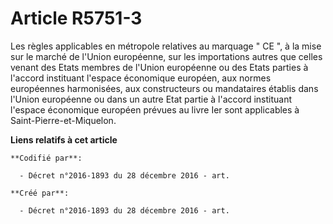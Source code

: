 # Article R5751-3

Les règles applicables en métropole relatives au marquage " CE ", à la mise sur le marché de l'Union européenne, sur les
importations autres que celles venant des Etats membres de l'Union européenne ou des Etats parties à l'accord instituant
l'espace économique européen, aux normes européennes harmonisées, aux constructeurs ou mandataires établis dans l'Union
européenne ou dans un autre Etat partie à l'accord instituant l'espace économique européen prévues au livre Ier sont
applicables à Saint-Pierre-et-Miquelon.

**Liens relatifs à cet article**

	**Codifié par**:

	  - Décret n°2016-1893 du 28 décembre 2016 - art.

	**Créé par**:

	  - Décret n°2016-1893 du 28 décembre 2016 - art.
